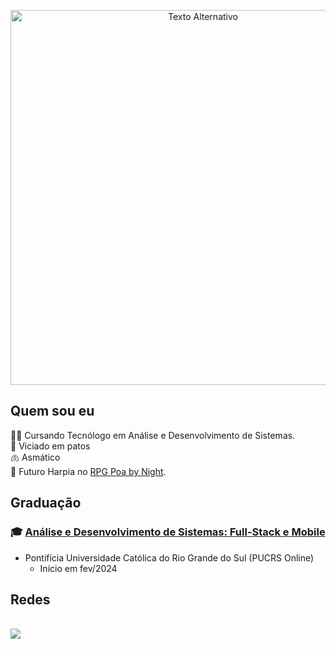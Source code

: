 <p align="center">
  <img src="https://blogger.googleusercontent.com/img/b/R29vZ2xl/AVvXsEjaxAB_QVrEmW4efhYy5mhIZP08cXYkHemsIFBxPDzJ-CadyWKD_N-jZAMXBLmku26OxWS_YAO62ovs_H-1wJulJkD1s-Dharn2_hNF-xogDMPSX7RIzTZIhp-l-90o8cxNsupNzv-nRKTaqIhQxLTlkO_juo_ItBy_TsuGuFkdkIi2KKT78-lrlBWWZGV9/s806/background_mlc.png" alt="Texto Alternativo" width="600">
</p>

## Quem sou eu
🧑‍🎓 Cursando Tecnólogo em Análise e Desenvolvimento de Sistemas.<br>
🦆 Viciado em patos<br>
🫁 Asmático<br>
🎲 Futuro Harpia no [RPG Poa by Night](http://poabynight.com.br/).<br>

## Graduação
### 🎓 [Análise e Desenvolvimento de Sistemas: Full-Stack e Mobile](https://online.pucrs.br/graduacao/analise-desenvolvimento-sistemas-full-stack-mobile#checkout)<br>
- Pontifícia Universidade Católica do Rio Grande do Sul (PUCRS Online) 
  - Início em fev/2024 </div>

## Redes
<br>
<a href="https://www.linkedin.com/in/marley-costa-40b4872a2/">
<img src="https://img.shields.io/badge/-LinkedIn-0077B5?style=flat&logo=Linkedin&logoColor=white"/></a>

<!--
<a href="LINK DO INSTA">
<img src="https://img.shields.io/badge/-Instagram-E4405F?style=flat&logo=instagram&logoColor=white"/></a>
<a href="LINK DO YOUTUBE">
<img src="https://img.shields.io/badge/Youtube-red?style=flat&logo=Youtube&logoColor=white&color=red"/></a>
<a href="LINK DO WHATS">
<img src="https://img.shields.io/badge/Whatasapp-darkgreen?logo=whatsapp&logoColor=white"/></a>

-->
